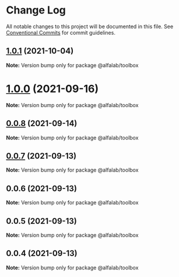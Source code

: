 # Change Log

All notable changes to this project will be documented in this file.
See [Conventional Commits](https://conventionalcommits.org) for commit guidelines.

## [1.0.1](https://github.com/alfa-laboratory/utils/compare/@alfalab/toolbox@1.0.0...@alfalab/toolbox@1.0.1) (2021-10-04)

**Note:** Version bump only for package @alfalab/toolbox





# [1.0.0](https://github.com/alfa-laboratory/utils/compare/@alfalab/toolbox@0.0.8...@alfalab/toolbox@1.0.0) (2021-09-16)

**Note:** Version bump only for package @alfalab/toolbox





## [0.0.8](https://github.com/alfa-laboratory/utils/compare/@alfalab/toolbox@0.0.5...@alfalab/toolbox@0.0.8) (2021-09-14)

**Note:** Version bump only for package @alfalab/toolbox





## [0.0.7](https://github.com/alfa-laboratory/utils/compare/@alfalab/toolbox@0.0.5...@alfalab/toolbox@0.0.7) (2021-09-13)

**Note:** Version bump only for package @alfalab/toolbox





## 0.0.6 (2021-09-13)

**Note:** Version bump only for package @alfalab/toolbox





## 0.0.5 (2021-09-13)

**Note:** Version bump only for package @alfalab/toolbox





## 0.0.4 (2021-09-13)

**Note:** Version bump only for package @alfalab/toolbox
